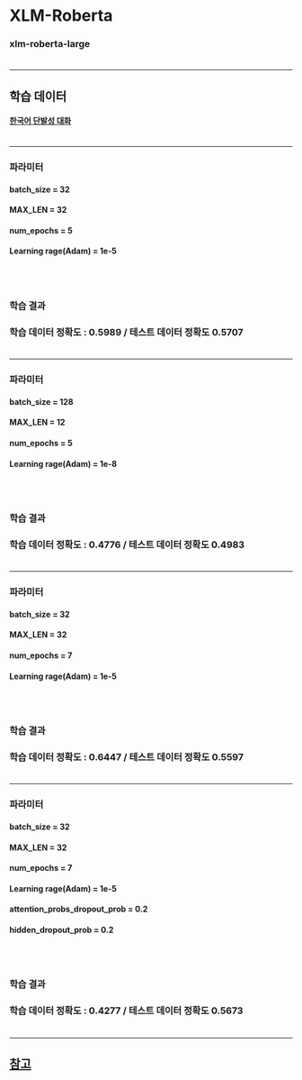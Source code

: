 

# XLM-Roberta 
### xlm-roberta-large <br/><br/>

- - -
## 학습 데이터 
#### [한국어 단발성 대화](https://aihub.or.kr/opendata/keti-data/recognition-laguage/KETI-02-009)<br/><br/>

- - -
### 파라미터  
#### batch_size = 32
#### MAX_LEN = 32
#### num_epochs = 5
#### Learning rage(Adam) = 1e-5
<br/><br/>

### 학습 결과
### 학습 데이터 정확도 : 0.5989 / 테스트 데이터 정확도 0.5707<br/><br/>
- - -

### 파라미터  
#### batch_size = 128
#### MAX_LEN = 12
#### num_epochs = 5
#### Learning rage(Adam) = 1e-8
<br/><br/>

### 학습 결과
### 학습 데이터 정확도 : 0.4776 / 테스트 데이터 정확도 0.4983<br/><br/>
- - -
### 파라미터  
#### batch_size = 32
#### MAX_LEN = 32
#### num_epochs = 7
#### Learning rage(Adam) = 1e-5
<br/><br/>

### 학습 결과
### 학습 데이터 정확도 : 0.6447 / 테스트 데이터 정확도 0.5597<br/><br/>
- - -
### 파라미터  
#### batch_size = 32
#### MAX_LEN = 32
#### num_epochs = 7
#### Learning rage(Adam) = 1e-5
#### attention_probs_dropout_prob = 0.2
#### hidden_dropout_prob = 0.2
<br/><br/>

### 학습 결과
### 학습 데이터 정확도 : 0.4277 / 테스트 데이터 정확도 0.5673<br/><br/>
- - -


## [참고](https://dacon.io/en/competitions/official/235875/codeshare/4539?page=1&dtype=recent)
